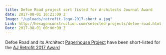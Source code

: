 ```yaml
---
title: Defoe Road project sort listed for Architects Journal Award
date: 2017-08-01 16:21:00 Z
Image: "/uploads/retrofit-logo-2017-short_a.jpg"
Link: http://hexagonconstruction.com/selected-projects/defoe-road.html
Date: 2017-08-01 00:00:00 Z
---
```


Defoe Road and its Architect [Paperhouse Project](https://www.paperhouseproject.co.uk/) have been short-listed for the [AJ Retrofit 2017 Award](https://retrofit.architectsjournal.co.uk/)